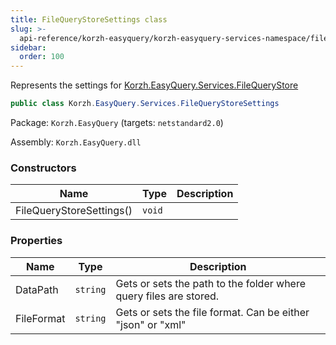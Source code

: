 ```yaml
---
title: FileQueryStoreSettings class
slug: >-
  api-reference/korzh-easyquery/korzh-easyquery-services-namespace/filequerystoresettings-class
sidebar:
  order: 100
---
```


Represents the settings for [Korzh.EasyQuery.Services.FileQueryStore](///////////////easyquery/docs/api-reference/korzh-easyquery/korzh-easyquery-services-namespace/filequerystore-class)
```csharp
public class Korzh.EasyQuery.Services.FileQueryStoreSettings

```
Package: `Korzh.EasyQuery` (targets: `netstandard2.0`)

Assembly: `Korzh.EasyQuery.dll`

### Constructors

| Name | Type | Description | 
| --- | --- | --- | 
| FileQueryStoreSettings() | `void` |  | 


### Properties

| Name | Type | Description | 
| --- | --- | --- | 
| DataPath | `string` | Gets or sets the path to the folder where query files are stored. | 
| FileFormat | `string` | Gets or sets the file format. Can be either "json" or "xml" |
